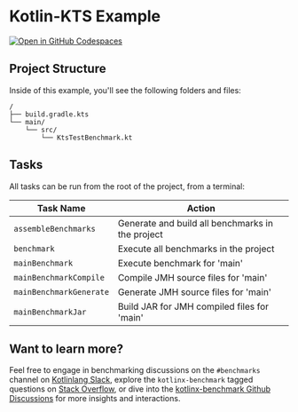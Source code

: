 # Kotlin-KTS Example

[![Open in GitHub Codespaces](https://github.com/codespaces/badge.svg)](https://codespaces.new/Kotlin/kotlinx-benchmark)

## Project Structure

Inside of this example, you'll see the following folders and files:

```
/
├── build.gradle.kts
└── main/
    └── src/
        └── KtsTestBenchmark.kt
```

## Tasks

All tasks can be run from the root of the project, from a terminal:

| Task Name | Action |
| --- | --- |
| `assembleBenchmarks` | Generate and build all benchmarks in the project |
| `benchmark` | Execute all benchmarks in the project |
| `mainBenchmark` | Execute benchmark for 'main' |
| `mainBenchmarkCompile` | Compile JMH source files for 'main' |
| `mainBenchmarkGenerate` | Generate JMH source files for 'main' |
| `mainBenchmarkJar` | Build JAR for JMH compiled files for 'main' |

## Want to learn more?

Feel free to engage in benchmarking discussions on the `#benchmarks` channel on [Kotlinlang Slack](https://kotlinlang.org/community/slack), explore the `kotlinx-benchmark` tagged questions on [Stack Overflow](https://stackoverflow.com/questions/tagged/kotlinx-benchmark), or dive into the [kotlinx-benchmark Github Discussions](https://github.com/Kotlin/kotlinx-benchmark/discussions) for more insights and interactions.

